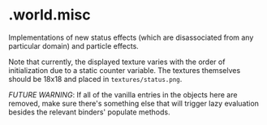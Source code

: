 # .world.misc

Implementations of new status effects (which are disassociated from any particular domain) and particle effects.

Note that currently, the displayed texture varies with the order of initialization due to a static counter variable.
The textures themselves should be 18x18 and placed in `textures/status.png`.

*FUTURE WARNING*: If all of the vanilla entries in the objects here are removed,
make sure there's something else that will trigger lazy evaluation besides the relevant binders' populate methods.